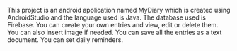 This project is an android application named MyDiary which is created using AndroidStudio and the language used is Java.
The database used is Firebase.
You can create your own entries and view, edit or delete them. You can also insert image if needed.
You can save all the entries as a text document.
You can set daily reminders.

